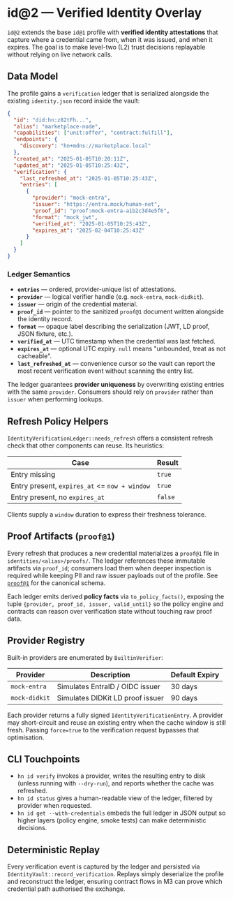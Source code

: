 # id@2 — Verified Identity Overlay

`id@2` extends the base `id@1` profile with **verified identity attestations** that
capture where a credential came from, when it was issued, and when it expires.
The goal is to make level-two (L2) trust decisions replayable without relying on
live network calls.

## Data Model

The profile gains a `verification` ledger that is serialized alongside the
existing `identity.json` record inside the vault:

```json
{
  "id": "did:hn:z82tFh...",
  "alias": "marketplace-node",
  "capabilities": ["unit:offer", "contract:fulfill"],
  "endpoints": {
    "discovery": "hn+mdns://marketplace.local"
  },
  "created_at": "2025-01-05T10:20:11Z",
  "updated_at": "2025-01-05T10:25:43Z",
  "verification": {
    "last_refreshed_at": "2025-01-05T10:25:43Z",
    "entries": [
      {
        "provider": "mock-entra",
        "issuer": "https://entra.mock/human-net",
        "proof_id": "proof:mock-entra-a1b2c3d4e5f6",
        "format": "mock_jwt",
        "verified_at": "2025-01-05T10:25:43Z",
        "expires_at": "2025-02-04T10:25:43Z"
      }
    ]
  }
}
```

### Ledger Semantics

- **`entries`** — ordered, provider-unique list of attestations.
- **`provider`** — logical verifier handle (e.g. `mock-entra`, `mock-didkit`).
- **`issuer`** — origin of the credential material.
- **`proof_id`** — pointer to the sanitized `proof@1` document written alongside
  the identity record.
- **`format`** — opaque label describing the serialization (JWT, LD proof,
  JSON fixture, etc.).
- **`verified_at`** — UTC timestamp when the credential was last fetched.
- **`expires_at`** — optional UTC expiry. `null` means "unbounded, treat as not
  cacheable".
- **`last_refreshed_at`** — convenience cursor so the vault can report the most
  recent verification event without scanning the entry list.

The ledger guarantees **provider uniqueness** by overwriting existing entries
with the same `provider`. Consumers should rely on `provider` rather than
`issuer` when performing lookups.

## Refresh Policy Helpers

`IdentityVerificationLedger::needs_refresh` offers a consistent refresh check
that other components can reuse. Its heuristics:

| Case | Result |
|------|--------|
| Entry missing | `true` |
| Entry present, `expires_at` <= `now + window` | `true` |
| Entry present, no `expires_at` | `false` |

Clients supply a `window` duration to express their freshness tolerance.

## Proof Artifacts (`proof@1`)

Every refresh that produces a new credential materializes a `proof@1` file in
`identities/<alias>/proofs/`. The ledger references these immutable artifacts via
`proof_id`; consumers load them when deeper inspection is required while keeping
PII and raw issuer payloads out of the profile. See [`proof@1`](proof@1.md) for
the canonical schema.

Each ledger emits derived **policy facts** via `to_policy_facts()`, exposing the
tuple `{provider, proof_id, issuer, valid_until}` so the policy engine and
contracts can reason over verification state without touching raw proof data.

## Provider Registry

Built-in providers are enumerated by `BuiltinVerifier`:

| Provider | Description | Default Expiry |
|----------|-------------|----------------|
| `mock-entra` | Simulates EntraID / OIDC issuer | 30 days |
| `mock-didkit` | Simulates DIDKit LD proof issuer | 90 days |

Each provider returns a fully signed `IdentityVerificationEntry`. A provider may
short-circuit and reuse an existing entry when the cache window is still fresh.
Passing `force=true` to the verification request bypasses that optimisation.

## CLI Touchpoints

- `hn id verify` invokes a provider, writes the resulting entry to disk (unless
  running with `--dry-run`), and reports whether the cache was refreshed.
- `hn id status` gives a human-readable view of the ledger, filtered by provider
  when requested.
- `hn id get --with-credentials` embeds the full ledger in JSON output so higher
  layers (policy engine, smoke tests) can make deterministic decisions.

## Deterministic Replay

Every verification event is captured by the ledger and persisted via
`IdentityVault::record_verification`. Replays simply deserialize the profile
and reconstruct the ledger, ensuring contract flows in M3 can prove which
credential path authorised the exchange.
